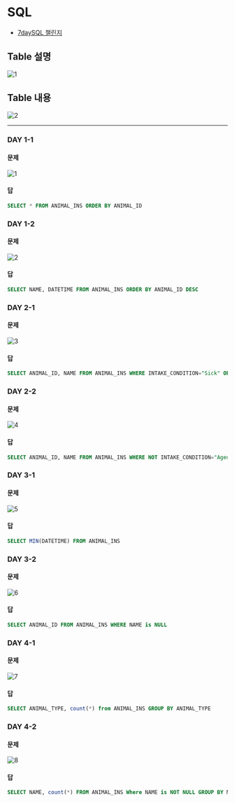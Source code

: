 # SQL

- <a href="https://github.com/ydj515/Algorithm_study/blob/master/Java/src/num15953/Main.java">7daySQL 챌린지</a>

## Table 설명
![1](https://user-images.githubusercontent.com/32935365/64315607-7cd45600-cfed-11e9-83ee-f78d1c0c8aba.PNG)

## Table 내용
![2](https://user-images.githubusercontent.com/32935365/64315628-8a89db80-cfed-11e9-920f-5ba5c08808aa.PNG)

<hr>

### DAY 1-1

#### 문제
![1](https://user-images.githubusercontent.com/32935365/64316314-6b8c4900-cfef-11e9-969b-e17d1c35db4e.PNG)
#### 답
```SQL
SELECT * FROM ANIMAL_INS ORDER BY ANIMAL_ID
```

### DAY 1-2

#### 문제
![2](https://user-images.githubusercontent.com/32935365/64316484-ed7c7200-cfef-11e9-8010-bfd69b168847.PNG)
#### 답
```SQL
SELECT NAME, DATETIME FROM ANIMAL_INS ORDER BY ANIMAL_ID DESC
```

### DAY 2-1

#### 문제
![3](https://user-images.githubusercontent.com/32935365/64316615-4c41eb80-cff0-11e9-9d88-e37f46aa4948.PNG)
#### 답
```SQL
SELECT ANIMAL_ID, NAME FROM ANIMAL_INS WHERE INTAKE_CONDITION="Sick" ORDER BY ANIMAL_ID
```

### DAY 2-2

#### 문제
![4](https://user-images.githubusercontent.com/32935365/64316630-5663ea00-cff0-11e9-88e7-a778723c90db.PNG)
#### 답
```SQL
SELECT ANIMAL_ID, NAME FROM ANIMAL_INS WHERE NOT INTAKE_CONDITION="Aged" ORDER BY ANIMAL_ID
```

### DAY 3-1

#### 문제
![5](https://user-images.githubusercontent.com/32935365/64316774-cbcfba80-cff0-11e9-8881-d5d2b82fea73.PNG)
#### 답
```SQL
SELECT MIN(DATETIME) FROM ANIMAL_INS
```

### DAY 3-2

#### 문제
![6](https://user-images.githubusercontent.com/32935365/64316782-d2f6c880-cff0-11e9-9d41-8ed4353e89a8.PNG)
#### 답
```SQL
SELECT ANIMAL_ID FROM ANIMAL_INS WHERE NAME is NULL
```

### DAY 4-1

#### 문제
![7](https://user-images.githubusercontent.com/32935365/64316914-2701ad00-cff1-11e9-9039-bebb2772e464.PNG)
#### 답
```SQL
SELECT ANIMAL_TYPE, count(*) from ANIMAL_INS GROUP BY ANIMAL_TYPE
```

### DAY 4-2

#### 문제
![8](https://user-images.githubusercontent.com/32935365/64316921-3123ab80-cff1-11e9-9653-ab9d155c9213.PNG)
#### 답
```SQL
SELECT NAME, count(*) FROM ANIMAL_INS Where NAME is NOT NULL GROUP BY NAME HAVING COUNT(*)>=2 ORDER BY NAME
```
